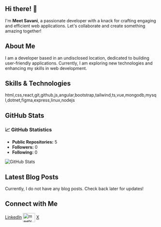 ## Hi there! 👋

I'm **Meet Savani**, a passionate developer with a knack for crafting engaging and efficient web applications. Let's collaborate and create something amazing together!

## About Me

I am a developer based in an undisclosed location, dedicated to building user-friendly applications. Currently, I am exploring new technologies and enhancing my skills in web development.

## Skills & Technologies

html,css,react,git,github,js,angular,bootstrap,tailwind,ts,vue,mongodb,mysql,dotnet,figma,express,linux,nodejs

## GitHub Stats

### 📈 GitHub Statistics

- **Public Repositories:** 5
- **Followers:** 0
- **Following:** 0

![GitHub Stats](https://github-readme-stats.vercel.app/api?username=meetsavani07&show_icons=true&theme=radical)

## Latest Blog Posts

Currently, I do not have any blog posts. Check back later for updates!

## Connect with Me

[Linkedln](https://www.linkedin.com/feed/)
<img align="center" src="https://raw.githubusercontent.com/rahuldkjain/github-profile-readme-generator/master/src/images/icons/Social/twitter.svg"
		alt="meetsavani07" height="30" width="40" />
[X](https://x.com/home)
